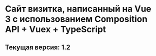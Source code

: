 # Сайт визитка, написанный на Vue 3 с использованием Composition API + Vuex + TypeScript

## Текущая версия: 1.2
